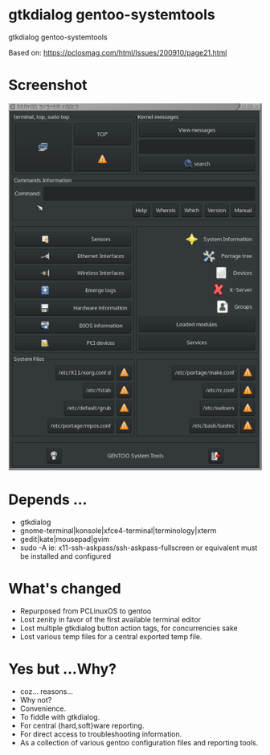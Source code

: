 # gtkdialog gentoo-systemtools
gtkdialog gentoo-systemtools

Based on: https://pclosmag.com/html/Issues/200910/page21.html

# Screenshot

<p align="center"><a href="assets/gst.png"><img alt="gentoo-systemtools.sh" src="assets/gst.png"></a></p>

# Depends ...
  * gtkdialog
  * gnome-terminal|konsole|xfce4-terminal|terminology|xterm
  * gedit|kate|mousepad|gvim
  * sudo -A ie: x11-ssh-askpass/ssh-askpass-fullscreen or equivalent must be installed and configured

# What's changed
  * Repurposed from PCLinuxOS to gentoo
  * Lost zenity in favor of the first available terminal editor
  * Lost multiple gtkdialog button action tags, for concurrencies sake
  * Lost various temp files for a central exported temp file.

# Yes but ...Why?
  * coz... reasons...
  * Why not?
  * Convenience.
  * To fiddle with gtkdialog.
  * For central {hard,soft}ware reporting.
  * For direct access to troubleshooting information.
  * As a collection of various gentoo configuration files and reporting tools.

